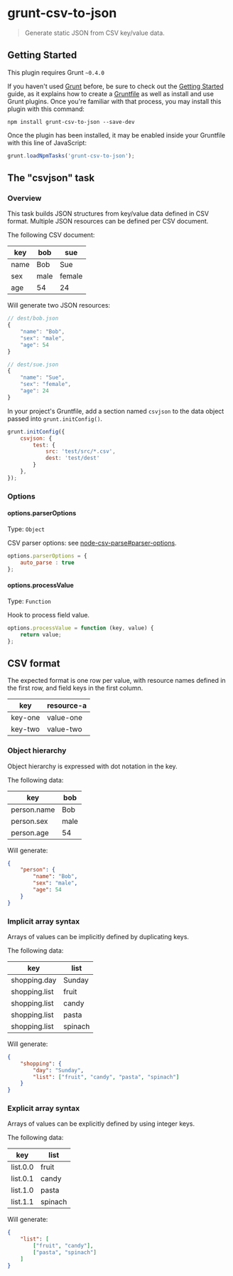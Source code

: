 # grunt-csv-to-json

> Generate static JSON from CSV key/value data.


## Getting Started
This plugin requires Grunt `~0.4.0`

If you haven't used [Grunt](http://gruntjs.com/) before, be sure to check out the [Getting Started](http://gruntjs.com/getting-started) guide, as it explains how to create a [Gruntfile](http://gruntjs.com/sample-gruntfile) as well as install and use Grunt plugins. Once you're familiar with that process, you may install this plugin with this command:

```shell
npm install grunt-csv-to-json --save-dev
```

Once the plugin has been installed, it may be enabled inside your Gruntfile with this line of JavaScript:

```js
grunt.loadNpmTasks('grunt-csv-to-json');
```


## The "csvjson" task

### Overview

This task builds JSON structures from key/value data defined in CSV format.
Multiple JSON resources can be defined per CSV document.

The following CSV document:

| key  | bob   | sue    |
| ---- | ----- | ------ |
| name | Bob   | Sue    |
| sex  | male  | female |
| age  | 54    | 24     |

Will generate two JSON resources:

```js
// dest/bob.json
{
	"name": "Bob",
	"sex": "male",
	"age": 54
}

// dest/sue.json
{
	"name": "Sue",
	"sex": "female",
	"age": 24
}
```

In your project's Gruntfile, add a section named `csvjson` to the data object passed into `grunt.initConfig()`.

```js
grunt.initConfig({
	csvjson: {
		test: {
			src: 'test/src/*.csv',
			dest: 'test/dest'
		}
	},
});
```


### Options

#### options.parserOptions
Type: `Object`

CSV parser options: see [node-csv-parse#parser-options](https://github.com/wdavidw/node-csv-parse#parser-options).

```js
options.parserOptions = {
	auto_parse : true
};
```


#### options.processValue
Type: `Function`

Hook to process field value.

```js
options.processValue = function (key, value) {
	return value;
};
```


## CSV format

The expected format is one row per value, with resource names defined in the first row,
and field keys in the first column.

| key     | resource-a |
| ------- | ---------- |
| key-one | value-one  |
| key-two | value-two  |


### Object hierarchy

Object hierarchy is expressed with dot notation in the key.

The following data:

| key         | bob   |
| ----------- | ----- |
| person.name | Bob   |
| person.sex  | male  |
| person.age  | 54    |

Will generate:

```json
{
	"person": {
		"name": "Bob",
		"sex": "male",
		"age": 54
	}
}
```


### Implicit array syntax

Arrays of values can be implicitly defined by duplicating keys.

The following data:

| key           | list    |
| ------------- | ------- |
| shopping.day  | Sunday  |
| shopping.list | fruit   |
| shopping.list | candy   |
| shopping.list | pasta   |
| shopping.list | spinach |

Will generate:

```json
{
	"shopping": {
		"day": "Sunday",
		"list": ["fruit", "candy", "pasta", "spinach"]
	}
}
```


### Explicit array syntax

Arrays of values can be explicitly defined by using integer keys.

The following data:

| key       | list    |
| --------- | ------- |
| list.0.0  | fruit   |
| list.0.1  | candy   |
| list.1.0  | pasta   |
| list.1.1  | spinach |

Will generate:

```json
{
	"list": [
		["fruit", "candy"],
		["pasta", "spinach"]
	]
}
```
